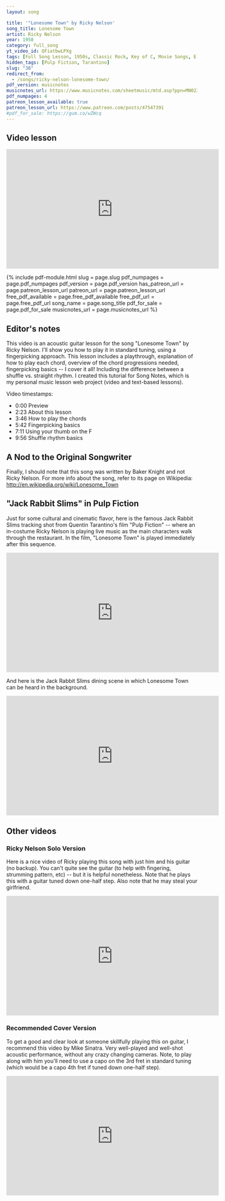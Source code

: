 ```yaml
---
layout: song

title: '"Lonesome Town" by Ricky Nelson'
song_title: Lonesome Town
artist: Ricky Nelson
year: 1958
category: full_song
yt_video_id: QFiatbwLPXg
tags: [Full Song Lesson, 1950s, Classic Rock, Key of C, Movie Songs, E Flat Tuning]
hidden_tags: [Pulp Fiction, Tarantino]
slug: "38"
redirect_from:
  - /songs/ricky-nelson-lonesome-town/
pdf_version: musicnotes
musicnotes_url: https://www.musicnotes.com/sheetmusic/mtd.asp?ppn=MN0235879
pdf_numpages: 4
patreon_lesson_available: true
patreon_lesson_url: https://www.patreon.com/posts/47547391
#pdf_for_sale: https://gum.co/wZWcq
---
```


## Video lesson

<iframe width="560" height="315" src="https://www.youtube.com/embed/QFiatbwLPXg?showinfo=0" frameborder="0" allowfullscreen></iframe>

{% include pdf-module.html slug = page.slug pdf_numpages = page.pdf_numpages pdf_version = page.pdf_version has_patreon_url = page.patreon_lesson_url patreon_url = page.patreon_lesson_url free_pdf_available = page.free_pdf_available free_pdf_url = page.free_pdf_url song_name = page.song_title pdf_for_sale = page.pdf_for_sale musicnotes_url = page.musicnotes_url %}

## Editor's notes

This video is an acoustic guitar lesson for the song "Lonesome Town" by Ricky Nelson. I'll show you how to play it in standard tuning, using a fingerpicking approach. This lesson includes a playthrough, explanation of how to play each chord, overview of the chord progressions needed, fingerpicking basics -- I cover it all! Including the difference between a shuffle vs. straight rhythm. I created this tutorial for Song Notes, which is my personal music lesson web project (video and text-based lessons).

Video timestamps:

- 0:00 Preview
- 2:23 About this lesson
- 3:46 How to play the chords
- 5:42 Fingerpicking basics
- 7:11 Using your thumb on the F
- 9:56 Shuffle rhythm basics


<!-- ## Lyrics with chords

Key of C, 76 beats per minute. Tune down 1/2 step to play in same key as Ricky Nelson.

    INTRO
        e –––––––––––––––––––––––––––––––––––––––––––
        B –––––––––1––––––––0–––––––––1–––––––––0––––  <= right ring
        G –––––––––0––––––––0–––––––––2–––––––––0––––  <= right middle
        D –––––––2–––2––––2–––2–––––3–––3–––––0–––0––  <= right index
        A ––0––3–––––––––––––––––––––––––––––––––––––  <= right thumb
        E ––––––––––––––0–––––––––1–––––––––3––––––––  <= right thumb
               C        Em        F         G

    VERSE
        C            C/G         E          E
        ...There's a place where lovers go
           F         G7        C     C
        To cry their troubles away
        F           Fm      C           Am
        ...And they call it... Lonesome Town
        F            G7            C              C/G
        ...Where the broken hearts stay (Lonesome Town)

        C          C/G   E        E
        ...You can buy a dream or two
        F              G7              C      C/G
        ...To last you all through the years
        F          Fm   C         Am
        ...And the only price you pay
        F       G7            C              C/G
        ...Is a heart full of tears (full of tears)

    CHORUS
            F        F       Em           Em
            ...Goin' down to Lonesome Town
            F            G             C      C/G
            ...Where the broken hearts stay
            F        F       Em            Em
            ...Goin' down to Lonesome Town
               D7     D7         G7   G7
            To cry my troubles away

        C         C/G     E             E
        ...In the town of broken dreams
        F                  G7            C     C/G
        ...The streets are filled with regret
        F        Fm      C        Am
        ...Maybe down in Lonesome Town
        F        G7       C             C/G
        ...I can learn to forget (to forget)

        F        Fm      C        Am
        ...Maybe down in Lonesome Town
        F        G7       C (let ring)   F (let ring)   C (let ring)
        ...I can learn to forget....................................... Lonesome Town

## Tune down 1/2 step (optional)

If you intend to play along with the Ricky Nelson version of this song, then you'll need to tune your guitar down one-half step: E-A-D-G-B-E becomes Eb-Ab-Db-Gb-Bb-Eb. If you're not interested in playing along with Ricky's version, you can ignore this -- it isn't at all a requirement and can be skipped / ignored. My video lesson is in standard tuning, to keep things simple.

## Chords Used

Here's all the chords used in this song, shown in their conventional (most common) voicings. Use these as a starting point & reference guide... but don't hesitate to modify any of these if things give you trouble. For example:

- For the G7, you can use a regular G instead and it'll sound fine.
- For the F and Fm, see my notes below on easier ways to play these if the full 6-string barred version gives you trouble.
- For the C/G, you can stay on a regular C chord if you prefer (should the C/G be tricky)

    e-|----0---0----0----0----1----1----3----1----0----2--  --0--
    B-|----1---1----0----0----1----1----0----0----1----1--  --1--
    G-|----0---3----1----0----2----1----0----0----2----2--  --0--
    D-|----2---2----2----2----3----3----0----0----2----0--  --2--
    A-|----3---3----2----2----3----3----2----2----0-------  --x--
    E-|-------------0----0----1----1----3----3------------  --3--
           C   C7   E    Em   F    Fm   G    G7   Am   D7    C/G

For the F and Fm chords, if the full 6-string barre gives you trouble, try only playing the thinnest 4 strings. This still requires a barre (for the Fm especially, because it has 3 first-fret notes in a row) -- but it's more forgiving on your hand than the 6 string barre. It sounds like Ricky does this for these two chords in the chorus, most of the time (you can hear him use the 4th string as the bass note of his usual plucking pattern).

    e-|----1----1----
    B-|----1----1----
    G-|----2----1----
    D-|----3----3----
    A-|--------------
    E-|--------------
           F    Fm   

For the F, if you're playing fingerstyle -- you can optionally use the technique of wrapping your left thumb around the neck of the guitar, to play the 1st fret of the low E string. This is difficult to learn, but very helpful once you have it mastered! It can even work for the Fm if your hand shape/size/strength/flexibility allows for it.

    e-|----–---------
    B-|----1----1----
    G-|----2----1----
    D-|----3----3----
    A-|--------------
    E-|----1----1----
           F    Fm   

## Chord progressions

Here's the chord progression for this song. I don't note the C/G chords below, but if you want you can add them in the second half of any measure where you're on C for 4 full counts. Again, you can use a regular G instead of the G7 if you prefer.

   INTRO
   | C . Em . | F . G7 . | x2

   VERSE
   "There's a place where lovers go..."
   | C . .  . | E . .  . | F . G7 . | C . . . |
   | F . Fm . | C . Am . | F . G7 . | C . . . |

   CHORUS
   "Goin' down to Lonesome Town..."
   | F . . . | Em . . . | F . G7 . | C . . . |
   | F . . . | Em . . . | D7 . . . | G . . . |

## Intro tab, how Ricky plays it

If you'd like to emulate the exact intro the way Ricky plays it, here is an approximate tab. Listen along for reference. You can pick this with your fingers (which is what it sounds like he's doing on the album) or outright strum it -- up to you. Note that the initial open-A string, played just before the opening C chord, is played on the first play-through only (don't repeat that note if you play this sequence more than once).

Note, I find this hard to play exactly as tabbed -- and make it sound "clean". Check out my other versions below to learn alternative ways to play it.

    e –––––––––0–0––––––0–0–––––––1–1–––––––1–1––
    B –––––––––1–1––––––0–0–––––––1–1–––––––0–0––
    G –––––––––0–0––––––0–0–––––––2–2–––––––0–0––
    D –––––––2––––––––––––––––––3–––––––––0––––––   ...repeat
    A ––0––3––––––––––2––––––––––––––––––––––––––
    E ––––––––––––––0–––––––––1–––––––––3––––––––
           C        Em        F         G7

## Intro tab, how I like to play it

Here's my preferred way to play this same intro section of the song. I play it like this because it's easier, in my opinion! If you play this fingerstyle, note the right-hand string assignments I have marked down... the great part is, these fingers stay on their assigned strings the entire time. For the F chord, I play that low-E-string note with my wrapped left thumb.

    e –––––––––––––––––––––––––––––––––––––––––––
    B –––––––––1––––––––0–––––––––1–––––––––0––––  <= right ring
    G –––––––––0––––––––0–––––––––2–––––––––0––––  <= right middle
    D –––––––2–––2––––2–––2–––––3–––3–––––0–––0––  <= right index
    A ––0––3–––––––––––––––––––––––––––––––––––––  <= right thumb
    E ––––––––––––––0–––––––––1–––––––––3––––––––  <= right thumb
           C        Em        F         G

If that F gives you a hard time with the wrapped thumb, you can use a simpler voicing for the F, as follows (just play strings 2/3/4):

    e –––––––––––––––––––––––––––––––––––––––––––
    B –––––––––1––––––––0–––––––––1–––––––––0––––
    G –––––––––0––––––––0–––––––––2–––––––––0––––
    D –––––––2–––2––––2–––2–––3–3–––3–––––0–––0––
    A ––0––3–––––––––––––––––––––––––––––––––––––
    E ––––––––––––––0–––––––––––––––––––3––––––––
           C        Em        F         G

## Verse tab

"There's a place where lovers go... to cry their troubles away"

    See PDF for full tab -->

<!-- e –––––––––––––––––––––––––––––––––––––––––––––––––––––––––––––––––––––––––––
B ––––––1––––––––1––––––––0––––––––0––––––––1––––––––0–––––––––1––––––––1––––   
G ––––––0––––––––0––––––––0––––––––0––––––––2––––––––0–––––––––0––––––––0––––   
D ––––2–––2––––2–––2––––1–––1––––1–––1––––3–––3––––0–––0–––––2–––2––––2–––2––   
A ––3––––––––––––––––––––––––––––––––––––––––––––––––––––––3–––––––––––––––––   
E –––––––––––3––––––––0––––––––0––––––––1––––––––3––––––––––––––––––3––––––––   
    C        C/G      E        E        F        G         C        C/G            -->

<!-- "And they call it Lonesome Town... where the broken hearts stay"

    See PDF for full tab -->

<!-- e ––––––1––––––––1–––––––––––––––––––––––––––––––––––––––––––––––––––––––––––
B ––––––1––––––––1––––––––1––––––––1––––––––1––––––––0–––––––––1––––––––1––––  
G ––––2–––2––––1–––1––––––0––––––––2––––––––2––––––––0–––––––––0––––––––0––––  
D ––3––––––––3––––––––––2–––2––––2–––2––––3–––3––––0–––0–––––2–––2––––2–––2––  
A ––––––––––––––––––––3––––––––0–––––––––––––––––––––––––––3–––––––––––––––––  
E ––––––––––––––––––––––––––––––––––––––1––––––––3––––––––––––––––––3––––––––   
    F        Fm       C        Am       F        G         C        C/G        -->

<!-- ## Chorus tab

"Going down to Lonesome Town, where the broken hearts stay..."

    See PDF for full tab -->

<!-- e ––––––1––––––––1–––––––––0––––––––0––––––––––––––––––––––––––––––––––––––––
B ––––––1––––––––1–––––––––0––––––––0––––––––1––––––––0––––––––1––––––––1––––
G ––––2–––2––––2–––2–––––0–––0––––0–––0––––––2––––––––0––––––––0––––––––0––––
D ––3––––––––3–––––––––2––––––––2––––––––––3–––3––––0–––0––––2–––2––––2–––2––
A –––––––––––––––––––––––––––––––––––––––––––––––––––––––––3–––––––––––––––––
E –––––––––––––––––––––––––––––––––––––––1––––––––3–––––––––––––––––3––––––––
    F        F         Em       Em       F        G        C        C/G       -->
<!--
"Going down to Lonesome Town, to cry my troubles away..."

    See PDF for full tab -->

<!-- e ––––––1––––––––1––––––––0–––––––––0––––––––2––––––––2––––––––3––––––––1––––
B ––––––1––––––––1––––––––0–––––––––0––––––––1––––––––1––––––––0––––––––0––––
G ––––2–––2––––2–––2––––0–––0–––––0–––0––––2–––2––––2–––2––––0–––0––––0–––0––
D ––3––––––––3––––––––2–––––––––2––––––––0––––––––0––––––––––––––––––––––––––
A –––––––––––––––––––––––––––––––––––––––––––––––––––––––––––––––––––––––––––
E –––––––––––––––––––––––––––––––––––––––––––––––––––––––––3––––––––3––––––––
    F        F        Em        Em       D7       D7       G        G7 -->

## A Nod to the Original Songwriter
Finally, I should note that this song was written by Baker Knight and not Ricky Nelson. For more info about the song, refer to its page on Wikipedia: http://en.wikipedia.org/wiki/Lonesome_Town

## "Jack Rabbit Slims" in Pulp Fiction
Just for some cultural and cinematic flavor, here is the famous Jack Rabbit Slims tracking shot from Quentin Tarantino's film "Pulp Fiction" -- where an in-costume Ricky Nelson is playing live music as the main characters walk through the restaurant. In the film, "Lonesome Town" is played immediately after this sequence.

<iframe width="560" height="315" src="https://www.youtube.com/embed/TNwtg3Wmp30?showinfo=0" frameborder="0" allowfullscreen></iframe>

And here is the Jack Rabbit Slims dining scene in which Lonesome Town can be heard in the background.

<iframe width="560" height="315" src="https://www.youtube.com/embed/A8X2SM0ioJ4?showinfo=0" frameborder="0" allowfullscreen></iframe>

## Other videos

### Ricky Nelson Solo Version
Here is a nice video of Ricky playing this song with just him and his guitar (no backup). You can't quite see the guitar (to help with fingering, strumming pattern, etc) -- but it is helpful nonetheless. Note that he plays this with a guitar tuned down one-half step. Also note that he may steal your girlfriend.

<iframe width="560" height="315" src="https://www.youtube.com/embed/-4iBMbwdxPQ?showinfo=0" frameborder="0" allowfullscreen></iframe>

### Recommended Cover Version
To get a good and clear look at someone skillfully playing this on guitar, I recommend this video by Mike Sinatra. Very well-played and well-shot acoustic performance, without any crazy changing cameras. Note, to play along with him you'll need to use a capo on the 3rd fret in standard tuning (which would be a capo 4th fret if tuned down one-half step).

<iframe width="560" height="315" src="https://www.youtube.com/embed/bKJhYQ6oOHY?showinfo=0" frameborder="0" allowfullscreen></iframe>
